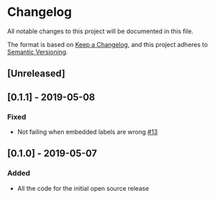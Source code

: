 # Changelog
All notable changes to this project will be documented in this file.

The format is based on [Keep a Changelog](https://keepachangelog.com/en/1.0.0/),
and this project adheres to [Semantic Versioning](https://semver.org/spec/v2.0.0.html).

## [Unreleased]

## [0.1.1] - 2019-05-08
### Fixed
- Not failing when embedded labels are wrong [#13](https://github.com/cabify/gotoprom/pull/13) 

## [0.1.0] - 2019-05-07
### Added
- All the code for the initial open source release
